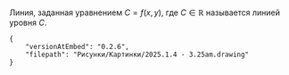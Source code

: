 Линия, заданная уравнением $C = f(x,y)$, где $C\in\mathbb{R}$ называется линией уровня $C$.
```handdrawn-ink
{
	"versionAtEmbed": "0.2.6",
	"filepath": "Рисунки/Картинки/2025.1.4 - 3.25am.drawing"
}
```
